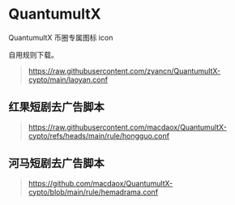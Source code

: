 # QuantumultX
QuantumultX 币圈专属图标 icon

自用规则下载。

> https://raw.githubusercontent.com/zyancn/QuantumultX-cypto/main/laoyan.conf

## 红果短剧去广告脚本
> https://raw.githubusercontent.com/macdaox/QuantumultX-cypto/refs/heads/main/rule/hongguo.conf
## 河马短剧去广告脚本
> https://github.com/macdaox/QuantumultX-cypto/blob/main/rule/hemadrama.conf
